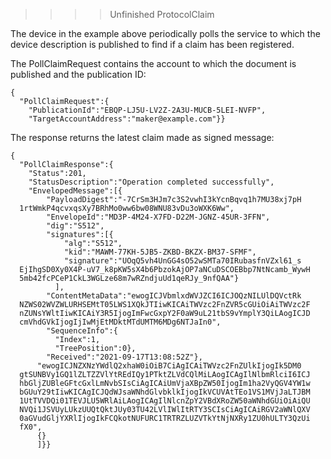 
>>>> Unfinished ProtocolClaim



The device in the example above periodically polls the service to which the device 
description is published to find if a claim has been registered.

The PollClaimRequest contains the account to which the document is published
and the publication ID:


~~~~
{
  "PollClaimRequest":{
    "PublicationId":"EBQP-LJ5U-LV2Z-2A3U-MUCB-5LEI-NVFP",
    "TargetAccountAddress":"maker@example.com"}}
~~~~


The response returns the latest claim made as signed message:


~~~~
{
  "PollClaimResponse":{
    "Status":201,
    "StatusDescription":"Operation completed successfully",
    "EnvelopedMessage":[{
        "PayloadDigest":"-7CrSm3HJm7c3S2vwhI3kYcnBqvq1h7MU38xj7pH
  1rtWmkP4qcvxqsXy7BRhMo0ww6bw08WNU83vDu3oWXK6Ww",
        "EnvelopeId":"MD3P-4M24-X7FD-D22M-JGNZ-45UR-3FFN",
        "dig":"S512",
        "signatures":[{
            "alg":"S512",
            "kid":"MAWM-77KH-5JB5-ZKBD-BKZX-BM37-SFMF",
            "signature":"UOqQ5vh4UnGG4sO52wSMTa70IRubasfnVZxl61_s
  EjIhgSD0Xy0X4P-uV7_k8pKW5sX4b6PbzokAjOP7aNCuDSCOEBbp7NtNcamb_WywH
  5mb42fcPCeP1CkL3WGLze68m7wRZndjuUd1qeRJy_9nfQAA"}
          ],
        "ContentMetaData":"ewogICJVbmlxdWVJZCI6ICJOQzNILUlDQVctRk
  NZWS02WVZWLURHSEMtT05LWS1XQkJTIiwKICAiTWVzc2FnZVR5cGUiOiAiTWVzc2F
  nZUNsYWltIiwKICAiY3R5IjogImFwcGxpY2F0aW9uL21tbS9vYmplY3QiLAogICJD
  cmVhdGVkIjogIjIwMjEtMDktMTdUMTM6MDg6NTJaIn0",
        "SequenceInfo":{
          "Index":1,
          "TreePosition":0},
        "Received":"2021-09-17T13:08:52Z"},
      "ewogICJNZXNzYWdlQ2xhaW0iOiB7CiAgICAiTWVzc2FnZUlkIjogIk5DM0
  gtSUNBVy1GQ1lZLTZZVlYtREdIQy1PTktZLVdCQlMiLAogICAgIlNlbmRlciI6ICJ
  hbGljZUBleGFtcGxlLmNvbSIsCiAgICAiUmVjaXBpZW50IjogIm1ha2VyQGV4YW1w
  bGUuY29tIiwKICAgICJQdWJsaWNhdGlvbklkIjogIkVCUVAtTEo1VS1MVjJaLTJBM
  1UtTVVDQi01TEVJLU5WRlAiLAogICAgIlNlcnZpY2VBdXRoZW50aWNhdGUiOiAiQU
  NVQi1JSVUyLUkzUUQtQktJUy03TU42LVlIWlItRTY3SCIsCiAgICAiRGV2aWNlQXV
  0aGVudGljYXRlIjogIkFCQkotNUFURC1TRTRZLUZVTkYtNjNXRy1ZU0hULTY3QzUi
  fX0",
      {}
      ]}}
~~~~



